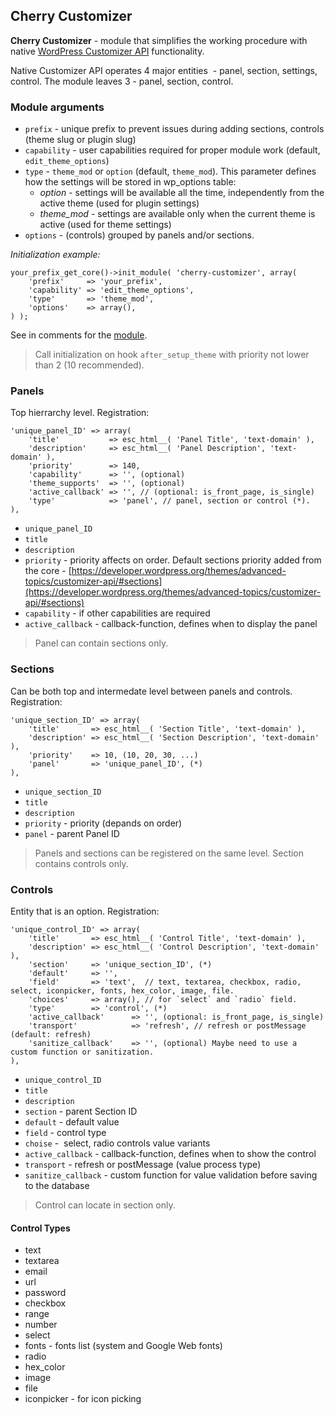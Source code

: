 ## Cherry Customizer

**Cherry Customizer** - module that simplifies the working procedure with native [WordPress Customizer API](https://developer.wordpress.org/themes/advanced-topics/customizer-api/) functionality.

Native Customizer API operates 4 major entities  - panel, section, settings, control. The module leaves 3 - panel, section, control.

### Module arguments

*   `prefix` - unique prefix to prevent issues during adding sections, controls (theme slug or plugin slug)
*   `capability` - user capabilities required for proper module work (default, `edit_theme_options`)
*   `type` - `theme_mod` or `option` (default, `theme_mod`). This parameter defines how the settings will be stored in wp_options table:
	*   _option_ - settings will be available all the time, independently from the active theme (used for plugin settings)
	*   _theme_mod_ - settings are available only when the current theme is active (used for theme settings)
*   `options` - (controls) grouped by panels and/or sections.

_Initialization example:_

	your_prefix_get_core()->init_module( 'cherry-customizer', array(
		'prefix'     => 'your_prefix',
		'capability' => 'edit_theme_options',
		'type'       => 'theme_mod',
		'options'    => array(),
	) );

See in comments for the [module](https://github.com/CherryFramework/cherry-framework/blob/master/modules/cherry-customizer/cherry-customizer.php#L116-L154).

> Call initialization on hook `after_setup_theme` with priority not lower than 2 (10 recommended).

### Panels

Top hierrarchy level. Registration:

	'unique_panel_ID' => array(
		'title'           => esc_html__( 'Panel Title', 'text-domain' ),
		'description'     => esc_html__( 'Panel Description', 'text-domain' ),
		'priority'        => 140,
		'capability'      => '', (optional)
		'theme_supports'  => '', (optional)
		'active_callback' => '', // (optional: is_front_page, is_single)
		'type'            => 'panel', // panel, section or control (*).
	),

*   `unique_panel_ID`
*   `title`
*   `description`
*   `priority` - priority affects on order. Default sections priority added from the core - [https://developer.wordpress.org/themes/advanced-topics/customizer-api/#sections](https://developer.wordpress.org/themes/advanced-topics/customizer-api/#sections)
*   `capability` - if other capabilities are required
*   `active_callback` - callback-function, defines when to display the panel

> Panel can contain sections only.

### Sections

Can be both top and intermedate level between panels and controls. Registration:

	'unique_section_ID' => array(
		'title'       => esc_html__( 'Section Title', 'text-domain' ),
		'description' => esc_html__( 'Section Description', 'text-domain' ),
		'priority'    => 10, (10, 20, 30, ...)
		'panel'       => 'unique_panel_ID', (*)
	),

*   `unique_section_ID`
*   `title`
*   `description`
*   `priority` - priority (depands on order)
*   `panel` - parent Panel ID

> Panels and sections can be registered on the same level.
> Section contains controls only.

### Controls

Entity that is an option. Registration:

	'unique_control_ID' => array(
		'title'       => esc_html__( 'Control Title', 'text-domain' ),
		'description' => esc_html__( 'Control Description', 'text-domain' ),
		'section'     => 'unique_section_ID', (*)
		'default'     => '',
		'field'       => 'text',  // text, textarea, checkbox, radio, select, iconpicker, fonts, hex_color, image, file.
		'choices'     => array(), // for `select` and `radio` field.
		'type'        => 'control', (*)
		'active_callback'      => '', (optional: is_front_page, is_single)
		'transport'            => 'refresh', // refresh or postMessage (default: refresh)
		'sanitize_callback'    => '', (optional) Maybe need to use a custom function or sanitization.
	),

*   `unique_control_ID`
*   `title`
*   `description`
*   `section` - parent Section ID
*   `default` - default value
*   `field` - control type 
*   `choise` -  select, radio controls value variants
*   `active_callback` - callback-function, defines when to show the control
*   `transport` - refresh or postMessage (value process type)
*   `sanitize_callback` - custom function for value validation before saving to the database

> Control can locate in section only.

#### Control Types

*   text
*   textarea
*   email
*   url
*   password
*   checkbox
*   range
*   number
*   select
*   fonts - fonts list (system and Google Web fonts)
*   radio
*   hex_color
*   image
*   file
*   iconpicker - for icon picking
